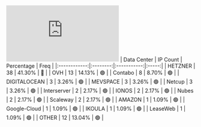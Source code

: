 ![Diagramm](https://github.com/obajay/StateSync-snapshots/blob/main/Projects/Planq/1/README.md)
| Data Center | IP Count | Percentage | Freq |
|:------------:|:--------:|:-----------:|:-----:|
| HETZNER | 38 | 41.30% | 🔴 |
| OVH | 13 | 14.13% | 🟢 |
| Contabo | 8 | 8.70% | 🟢 |
| DIGITALOCEAN | 3 | 3.26% | 🟢 |
| MEVSPACE | 3 | 3.26% | 🟢 |
| Netcup | 3 | 3.26% | 🟢 |
| Interserver | 2 | 2.17% | 🟢 |
| IONOS | 2 | 2.17% | 🟢 |
| Nubes | 2 | 2.17% | 🟢 |
| Scaleway | 2 | 2.17% | 🟢 |
| AMAZON | 1 | 1.09% | 🟢 |
| Google-Cloud | 1 | 1.09% | 🟢 |
| IKOULA | 1 | 1.09% | 🟢 |
| LeaseWeb | 1 | 1.09% | 🟢 |
| OTHER | 12 | 13.04% | 🟢 |